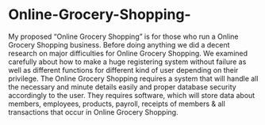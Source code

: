 # Online-Grocery-Shopping-
My proposed “Online Grocery Shopping” is for those who run a Online Grocery Shopping business. Before doing anything we did a decent research on major difficulties for Online Grocery Shopping. We examined carefully about how to make a huge registering system without failure as well as different functions for different kind of user depending on their privilege.  The Online Grocery Shopping requires a system that will handle all the necessary and minute details easily and proper database security accordingly to the user. They requires software, which will store data about members, employees, products, payroll, receipts of members &amp; all transactions that occur in Online Grocery Shopping.
